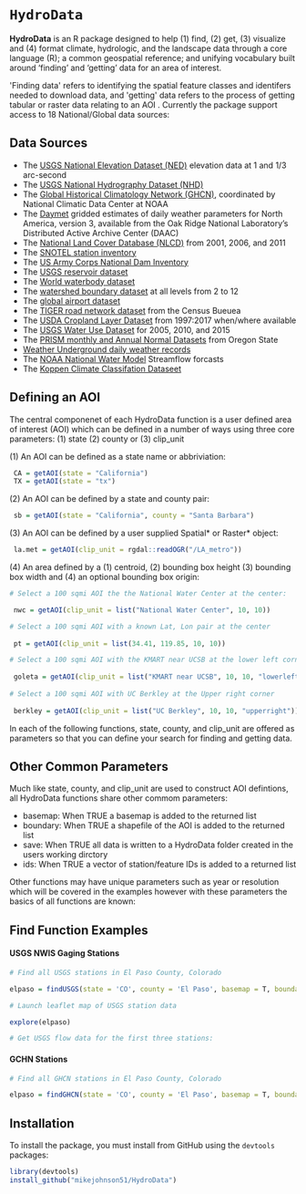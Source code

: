 `HydroData`
================

**HydroData** is an R package designed to help (1) find, (2) get, (3) visualize and (4) format climate, hydrologic, and the landscape data through a core language (R); a common geospatial reference; and unifying vocabulary built around ‘finding’ and ‘getting’ data for an area of interest. 

'Finding data' refers to identifying the spatial feature classes and identifers needed to download data, and 'getting' data refers to the process of getting tabular or raster data relating to an AOI . Currently the package support access to 18 National/Global data sources:

## Data Sources

  - The [ USGS National Elevation Dataset (NED)](http://ned.usgs.gov) elevation data at 1 and 1/3 arc-second
  - The [ USGS National Hydrography Dataset (NHD)](http://nhd.usgs.gov) 
  - The [Global Historical Climatology Network
    (GHCN)](http://www.ncdc.noaa.gov/data-access/land-based-station-data/land-based-datasets/global-historical-climatology-network-ghcn), coordinated by National Climatic Data Center at NOAA
  - The [Daymet](https://daymet.ornl.gov/) gridded estimates of daily weather parameters for North America, version 3, available from the Oak Ridge National Laboratory’s Distributed Active Archive Center (DAAC)
  - The [National Land Cover Database (NLCD)](https://www.mrlc.gov/) from 2001, 2006, and 2011
  - The [SNOTEL station inventory]()
  - The [US Army Corps National Dam Inventory]()
  - The [USGS reservoir dataset]()
  - The [World waterbody dataset]()
  - The [watershed boundary dataset](https://nhd.usgs.gov/userGuide/Robohelpfiles/NHD_User_Guide/Feature_Catalog/Watershed_Boundary_Dataset/Watershed_Boundary_Dataset.htm) at all levels from 2 to 12
  - The [global airport dataset]()
  - The [TIGER road network dataset](https://www.census.gov/geo/maps-data/data/tiger.html) from the Census Bueuea
  - The [USDA Cropland Layer Dataset](https://www.nass.usda.gov/Research_and_Science/Cropland/SARS1a.php) from 1997:2017 when/where available
  - The [USGS Water Use Dataset](https://water.usgs.gov/watuse/) for 2005, 2010, and 2015 
  - The [PRISM monthly and Annual Normal Datasets](http://prism.oregonstate.edu) from Oregon State
  - [Weather Underground daily weather records](https://www.wunderground.com)
  - The [NOAA National Water Model](http://water.noaa.gov/about/nwm) Streamflow forcasts 
  - The [Koppen Climate Classifation Dataseet](http://koeppen-geiger.vu-wien.ac.at/present.htm) 

## Defining an AOI

The central componenet of each HydroData function is a user defined area of interest (AOI) which can be defined in a number of ways using three core parameters: (1) state (2) county or (3) clip_unit

(1) An AOI can be defined as a state name or abbriviation:

```r
 CA = getAOI(state = "California")
 TX = getAOI(state = "tx")
```

(2) An AOI can be defined by a state and county pair:

```r
 sb = getAOI(state = "California", county = "Santa Barbara")
```

(3) An AOI can be defined by a user supplied Spatial* or Raster* object:
 
```r
 la.met = getAOI(clip_unit = rgdal::readOGR("/LA_metro")) 
```
 
(4) An area defined by a (1) centroid, (2) bounding box height (3) bounding box width and (4) an optional bounding box origin:
      
```r
# Select a 100 sqmi AOI the the National Water Center at the center:

 nwc = getAOI(clip_unit = list("National Water Center", 10, 10))

# Select a 100 sqmi AOI with a known Lat, Lon pair at the center
 
 pt = getAOI(clip_unit = list(34.41, 119.85, 10, 10))

# Select a 100 sqmi AOI with the KMART near UCSB at the lower left corner
 
 goleta = getAOI(clip_unit = list("KMART near UCSB", 10, 10, "lowerleft"))
 
# Select a 100 sqmi AOI with UC Berkley at the Upper right corner
 
 berkley = getAOI(clip_unit = list("UC Berkley", 10, 10, "upperright"))
``` 

In each of the following functions, state, county, and clip_unit are offered as parameters so that you can define your search for finding and getting data.

## Other Common Parameters

Much like state, county, and clip_unit are used to construct AOI defintions, all HydroData functions share other commom parameters:

 - basemap:  When TRUE a basemap is added to the returned list
 - boundary: When TRUE a shapefile of the AOI is added to the returned list
 - save: When TRUE all data is written to a HydroData folder created in the users working dirctory
 - ids: When TRUE a vector of station/feature IDs is added to a returned list
 
Other functions may have unique parameters such as year or resolution which will be covered in the examples however with these parameters the basics of all functions are known:

## Find Function Examples

#### USGS NWIS Gaging Stations

```r
# Find all USGS stations in El Paso County, Colorado

elpaso = findUSGS(state = 'CO', county = 'El Paso', basemap = T, boundary = T, ids = T)

# Launch leaflet map of USGS station data

explore(elpaso)

# Get USGS flow data for the first three stations:

```

#### GCHN Stations

```r
# Find all GHCN stations in El Paso County, Colorado

elpaso = findGHCN(state = 'CO', county = 'El Paso', basemap = T, boundary = T)

```

## Installation

To install the  package, you must install from GitHub using the `devtools` packages:

```r
library(devtools)
install_github("mikejohnson51/HydroData")
```
